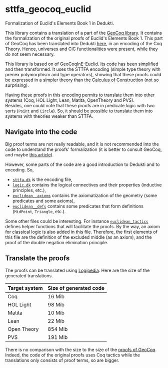 # sttfa_geocoq_euclid

Formalization of Euclid's Elements Book 1 in Dedukti.

This library contains a translation of a part of the 
[GeoCoq library](https://github.com/GeoCoq/GeoCoq).
It contains the formalization of the original proofs
of Euclid's Elements Book 1. This part of GeoCoq has 
been translated into Dedukti 
[here](https://github.com/Deducteam/GeoCoqInE-Euclid),
in an encoding of the Coq Theory. Hence, universes and
CiC functionalities were present, while they do not 
seem necessary. 

This library is based on of GeoCoqInE-Euclid. Its
code has been simplified and then transformed.
It uses the STTFA encoding (simple type theory
with prenex polymorphism and type operators), showing 
that these proofs could be expressed in a simpler theory
than the Calculus of Construction (not so surprising).

Having these proofs in this encoding permits to
translate them into other systems (Coq, HOL Light, 
Lean, Matita, OpenTheory and PVS).  
Besides, one could note that these proofs are in
predicate logic with two sorts (`Point` and `Circle`).
So, it should be possible to translate them into
systems with theories weaker than STTFA.


## Navigate into the code

Big proof terms are not really readable, and it is not 
recommended into the code to understand the proofs' 
formalization (it is better to consult GeoCoq, and maybe 
[this article](http://www.michaelbeeson.com/research/papers/ProofCheckingEuclid.pdf)).

However, some parts of the code are a good introduction
to Dedukti and to encoding. So,

- [`sttfa.dk`](./sttfa.dk) is the encoding file,
- [`logic.dk`](src/logic.dk) contains the logical connectives and their properties (inductive principles, etc.),
- [`euclidean__axioms`](src/euclidean__axioms.dk) contains the axiomatization of the geometry (some predicates and some axioms),
- [`euclidean__defs`](src/euclidean__defs.dk) contains some predicates that form definitions (`MidPoint`, `Triangle`, etc.).

Some other files could be interesting. For instance 
[`euclidean_tactics`](src/euclidean__defs.dk) defines 
helper functions that will facilitate the proofs. By the 
way, an axiom for classical logic is also added in this 
file. Therefore, the first elements of this file are the 
definition of the excluded middle (as an axiom), and the
proof of the double negation elimination principle.


## Translate the proofs

The proofs can be translated using
[Logipedia](https://github.com/Deducteam/Logipedia). 
Here are the size of the generated translations.

| Target system | Size of generated code |
|---------------|------------------------|
| Coq           | 16 Mib                 |
| HOL Light     | 98 Mib                 |
| Matita        | 10 Mib                 |
| Lean          | 22 Mib                 |
| Open Theory   | 854 Mib                |
| PVS           | 191 Mib                |

There is no comparison with the size to the size of the 
[proofs of GeoCoq](https://github.com/GeoCoq/GeoCoq/tree/master/Elements/OriginalProofs). 
Indeed, the code of the original proofs uses Coq tactics
while the translations only consists of proof terms, so
are bigger.
